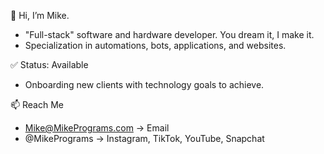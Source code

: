 👋 Hi, I’m Mike.
- "Full-stack" software and hardware developer. You dream it, I make it.
- Specialization in automations, bots, applications, and websites.

✅ Status: Available
- Onboarding new clients with technology goals to achieve.

📫 Reach Me
- Mike@MikePrograms.com -> Email
- @MikePrograms -> Instagram, TikTok, YouTube, Snapchat
